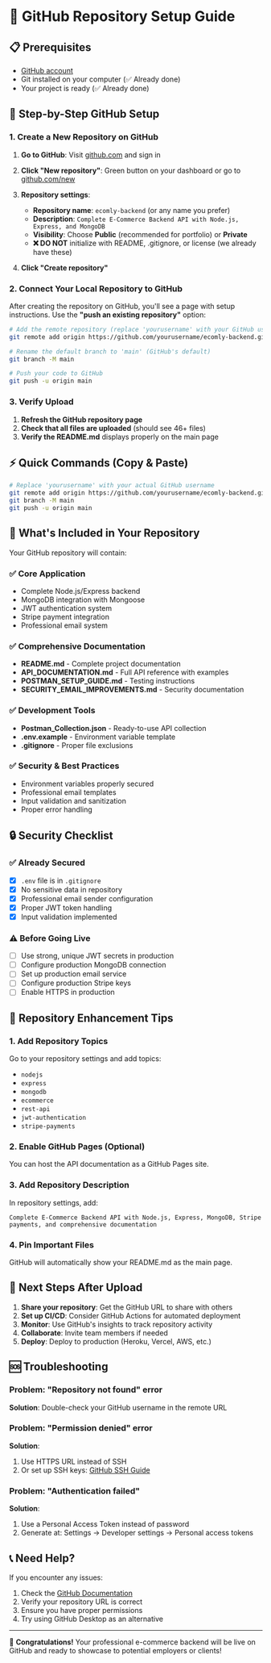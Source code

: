 # 🚀 GitHub Repository Setup Guide

## 📋 Prerequisites
- [GitHub account](https://github.com/signup)
- Git installed on your computer (✅ Already done)
- Your project is ready (✅ Already done)

## 🎯 Step-by-Step GitHub Setup

### 1. Create a New Repository on GitHub

1. **Go to GitHub**: Visit [github.com](https://github.com) and sign in
2. **Click "New repository"**: Green button on your dashboard or go to [github.com/new](https://github.com/new)
3. **Repository settings**:
   - **Repository name**: `ecomly-backend` (or any name you prefer)
   - **Description**: `Complete E-Commerce Backend API with Node.js, Express, and MongoDB`
   - **Visibility**: Choose **Public** (recommended for portfolio) or **Private**
   - **❌ DO NOT** initialize with README, .gitignore, or license (we already have these)

4. **Click "Create repository"**

### 2. Connect Your Local Repository to GitHub

After creating the repository on GitHub, you'll see a page with setup instructions. Use the **"push an existing repository"** option:

```bash
# Add the remote repository (replace 'yourusername' with your GitHub username)
git remote add origin https://github.com/yourusername/ecomly-backend.git

# Rename the default branch to 'main' (GitHub's default)
git branch -M main

# Push your code to GitHub
git push -u origin main
```

### 3. Verify Upload

1. **Refresh the GitHub repository page**
2. **Check that all files are uploaded** (should see 46+ files)
3. **Verify the README.md** displays properly on the main page

## ⚡ Quick Commands (Copy & Paste)

```bash
# Replace 'yourusername' with your actual GitHub username
git remote add origin https://github.com/yourusername/ecomly-backend.git
git branch -M main
git push -u origin main
```

## 📁 What's Included in Your Repository

Your GitHub repository will contain:

### ✅ **Core Application**
- Complete Node.js/Express backend
- MongoDB integration with Mongoose
- JWT authentication system
- Stripe payment integration
- Professional email system

### ✅ **Comprehensive Documentation**
- **README.md** - Complete project documentation
- **API_DOCUMENTATION.md** - Full API reference with examples
- **POSTMAN_SETUP_GUIDE.md** - Testing instructions
- **SECURITY_EMAIL_IMPROVEMENTS.md** - Security documentation

### ✅ **Development Tools**
- **Postman_Collection.json** - Ready-to-use API collection
- **.env.example** - Environment variable template
- **.gitignore** - Proper file exclusions

### ✅ **Security & Best Practices**
- Environment variables properly secured
- Professional email templates
- Input validation and sanitization
- Proper error handling

## 🔒 Security Checklist

### ✅ **Already Secured**
- [x] `.env` file is in `.gitignore`
- [x] No sensitive data in repository
- [x] Professional email sender configuration
- [x] Proper JWT token handling
- [x] Input validation implemented

### ⚠️ **Before Going Live**
- [ ] Use strong, unique JWT secrets in production
- [ ] Configure production MongoDB connection
- [ ] Set up production email service
- [ ] Configure production Stripe keys
- [ ] Enable HTTPS in production

## 🎨 Repository Enhancement Tips

### 1. **Add Repository Topics**
Go to your repository settings and add topics:
- `nodejs`
- `express`
- `mongodb`
- `ecommerce`
- `rest-api`
- `jwt-authentication`
- `stripe-payments`

### 2. **Enable GitHub Pages** (Optional)
You can host the API documentation as a GitHub Pages site.

### 3. **Add Repository Description**
In repository settings, add: 
```
Complete E-Commerce Backend API with Node.js, Express, MongoDB, Stripe payments, and comprehensive documentation
```

### 4. **Pin Important Files**
GitHub will automatically show your README.md as the main page.

## 🚀 Next Steps After Upload

1. **Share your repository**: Get the GitHub URL to share with others
2. **Set up CI/CD**: Consider GitHub Actions for automated deployment
3. **Monitor**: Use GitHub's insights to track repository activity
4. **Collaborate**: Invite team members if needed
5. **Deploy**: Deploy to production (Heroku, Vercel, AWS, etc.)

## 🆘 Troubleshooting

### Problem: "Repository not found" error
**Solution**: Double-check your GitHub username in the remote URL

### Problem: "Permission denied" error  
**Solution**: 
1. Use HTTPS URL instead of SSH
2. Or set up SSH keys: [GitHub SSH Guide](https://docs.github.com/en/authentication/connecting-to-github-with-ssh)

### Problem: "Authentication failed"
**Solution**:
1. Use a Personal Access Token instead of password
2. Generate at: Settings → Developer settings → Personal access tokens

## 📞 Need Help?

If you encounter any issues:
1. Check the [GitHub Documentation](https://docs.github.com)
2. Verify your repository URL is correct
3. Ensure you have proper permissions
4. Try using GitHub Desktop as an alternative

---

🎉 **Congratulations!** Your professional e-commerce backend will be live on GitHub and ready to showcase to potential employers or clients!